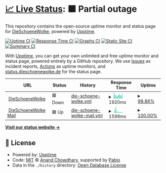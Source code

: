 # [📈 Live Status](https://status.dieschoenewolke.de): <!--live status--> **🟧 Partial outage**

This repository contains the open-source uptime monitor and status page for [DieSchoeneWolke](dieschoenewolke.com), powered by [Upptime](https://github.com/upptime/upptime).

[![Uptime CI](https://github.com/DieSchoeneWolke/dieschoenewolke-upptime/workflows/Uptime%20CI/badge.svg)](https://github.com/DieSchoeneWolke/dieschoenewolke-upptime/actions?query=workflow%3A%22Uptime+CI%22)
[![Response Time CI](https://github.com/DieSchoeneWolke/dieschoenewolke-upptime/workflows/Response%20Time%20CI/badge.svg)](https://github.com/DieSchoeneWolke/dieschoenewolke-upptime/actions?query=workflow%3A%22Response+Time+CI%22)
[![Graphs CI](https://github.com/DieSchoeneWolke/dieschoenewolke-upptime/workflows/Graphs%20CI/badge.svg)](https://github.com/DieSchoeneWolke/dieschoenewolke-upptime/actions?query=workflow%3A%22Graphs+CI%22)
[![Static Site CI](https://github.com/DieSchoeneWolke/dieschoenewolke-upptime/workflows/Static%20Site%20CI/badge.svg)](https://github.com/DieSchoeneWolke/dieschoenewolke-upptime/actions?query=workflow%3A%22Static+Site+CI%22)
[![Summary CI](https://github.com/DieSchoeneWolke/dieschoenewolke-upptime/workflows/Summary%20CI/badge.svg)](https://github.com/DieSchoeneWolke/dieschoenewolke-upptime/actions?query=workflow%3A%22Summary+CI%22)

With [Upptime](https://upptime.js.org), you can get your own unlimited and free uptime monitor and status page, powered entirely by a GitHub repository. We use [Issues](https://github.com/DieSchoeneWolke/dieschoenewolke-upptime/issues) as incident reports, [Actions](https://github.com/DieSchoeneWolke/dieschoenewolke-upptime/actions) as uptime monitors, and [status.dieschoenewolke.de](https://status.dieschoenewolke.de) for the status page.

<!--start: status pages-->
<!-- This summary is generated by Upptime (https://github.com/upptime/upptime) -->
<!-- Do not edit this manually, your changes will be overwritten -->
<!-- prettier-ignore -->
| URL | Status | History | Response Time | Uptime |
| --- | ------ | ------- | ------------- | ------ |
| <img alt="" src="https://icons.duckduckgo.com/ip3/dieschoenewolke.de.ico" height="13"> [DieSchoeneWolke](https://dieschoenewolke.de) | 🟥 Down | [die-schoene-wolke.yml](https://github.com/DieSchoeneWolke/dieschoenewolke-upptime/commits/HEAD/history/die-schoene-wolke.yml) | <details><summary><img alt="Response time graph" src="./graphs/die-schoene-wolke/response-time-week.png" height="20"> 1920ms</summary><br><a href="https://status.dieschoenewolke.de/history/die-schoene-wolke"><img alt="Response time 2310" src="https://img.shields.io/endpoint?url=https%3A%2F%2Fraw.githubusercontent.com%2FDieSchoeneWolke%2Fdieschoenewolke-upptime%2FHEAD%2Fapi%2Fdie-schoene-wolke%2Fresponse-time.json"></a><br><a href="https://status.dieschoenewolke.de/history/die-schoene-wolke"><img alt="24-hour response time 2710" src="https://img.shields.io/endpoint?url=https%3A%2F%2Fraw.githubusercontent.com%2FDieSchoeneWolke%2Fdieschoenewolke-upptime%2FHEAD%2Fapi%2Fdie-schoene-wolke%2Fresponse-time-day.json"></a><br><a href="https://status.dieschoenewolke.de/history/die-schoene-wolke"><img alt="7-day response time 1920" src="https://img.shields.io/endpoint?url=https%3A%2F%2Fraw.githubusercontent.com%2FDieSchoeneWolke%2Fdieschoenewolke-upptime%2FHEAD%2Fapi%2Fdie-schoene-wolke%2Fresponse-time-week.json"></a><br><a href="https://status.dieschoenewolke.de/history/die-schoene-wolke"><img alt="30-day response time 2058" src="https://img.shields.io/endpoint?url=https%3A%2F%2Fraw.githubusercontent.com%2FDieSchoeneWolke%2Fdieschoenewolke-upptime%2FHEAD%2Fapi%2Fdie-schoene-wolke%2Fresponse-time-month.json"></a><br><a href="https://status.dieschoenewolke.de/history/die-schoene-wolke"><img alt="1-year response time 2310" src="https://img.shields.io/endpoint?url=https%3A%2F%2Fraw.githubusercontent.com%2FDieSchoeneWolke%2Fdieschoenewolke-upptime%2FHEAD%2Fapi%2Fdie-schoene-wolke%2Fresponse-time-year.json"></a></details> | <details><summary><a href="https://status.dieschoenewolke.de/history/die-schoene-wolke">98.86%</a></summary><a href="https://status.dieschoenewolke.de/history/die-schoene-wolke"><img alt="All-time uptime 99.01%" src="https://img.shields.io/endpoint?url=https%3A%2F%2Fraw.githubusercontent.com%2FDieSchoeneWolke%2Fdieschoenewolke-upptime%2FHEAD%2Fapi%2Fdie-schoene-wolke%2Fuptime.json"></a><br><a href="https://status.dieschoenewolke.de/history/die-schoene-wolke"><img alt="24-hour uptime 100.00%" src="https://img.shields.io/endpoint?url=https%3A%2F%2Fraw.githubusercontent.com%2FDieSchoeneWolke%2Fdieschoenewolke-upptime%2FHEAD%2Fapi%2Fdie-schoene-wolke%2Fuptime-day.json"></a><br><a href="https://status.dieschoenewolke.de/history/die-schoene-wolke"><img alt="7-day uptime 98.86%" src="https://img.shields.io/endpoint?url=https%3A%2F%2Fraw.githubusercontent.com%2FDieSchoeneWolke%2Fdieschoenewolke-upptime%2FHEAD%2Fapi%2Fdie-schoene-wolke%2Fuptime-week.json"></a><br><a href="https://status.dieschoenewolke.de/history/die-schoene-wolke"><img alt="30-day uptime 98.68%" src="https://img.shields.io/endpoint?url=https%3A%2F%2Fraw.githubusercontent.com%2FDieSchoeneWolke%2Fdieschoenewolke-upptime%2FHEAD%2Fapi%2Fdie-schoene-wolke%2Fuptime-month.json"></a><br><a href="https://status.dieschoenewolke.de/history/die-schoene-wolke"><img alt="1-year uptime 99.01%" src="https://img.shields.io/endpoint?url=https%3A%2F%2Fraw.githubusercontent.com%2FDieSchoeneWolke%2Fdieschoenewolke-upptime%2FHEAD%2Fapi%2Fdie-schoene-wolke%2Fuptime-year.json"></a></details>
| <img alt="" src="https://icons.duckduckgo.com/ip3/mail.dieschoenewolke.de.ico" height="13"> [DieSchoeneWolke Mail](https://mail.dieschoenewolke.de/) | 🟩 Up | [die-schoene-wolke-mail.yml](https://github.com/DieSchoeneWolke/dieschoenewolke-upptime/commits/HEAD/history/die-schoene-wolke-mail.yml) | <details><summary><img alt="Response time graph" src="./graphs/die-schoene-wolke-mail/response-time-week.png" height="20"> 1598ms</summary><br><a href="https://status.dieschoenewolke.de/history/die-schoene-wolke-mail"><img alt="Response time 766" src="https://img.shields.io/endpoint?url=https%3A%2F%2Fraw.githubusercontent.com%2FDieSchoeneWolke%2Fdieschoenewolke-upptime%2FHEAD%2Fapi%2Fdie-schoene-wolke-mail%2Fresponse-time.json"></a><br><a href="https://status.dieschoenewolke.de/history/die-schoene-wolke-mail"><img alt="24-hour response time 614" src="https://img.shields.io/endpoint?url=https%3A%2F%2Fraw.githubusercontent.com%2FDieSchoeneWolke%2Fdieschoenewolke-upptime%2FHEAD%2Fapi%2Fdie-schoene-wolke-mail%2Fresponse-time-day.json"></a><br><a href="https://status.dieschoenewolke.de/history/die-schoene-wolke-mail"><img alt="7-day response time 1598" src="https://img.shields.io/endpoint?url=https%3A%2F%2Fraw.githubusercontent.com%2FDieSchoeneWolke%2Fdieschoenewolke-upptime%2FHEAD%2Fapi%2Fdie-schoene-wolke-mail%2Fresponse-time-week.json"></a><br><a href="https://status.dieschoenewolke.de/history/die-schoene-wolke-mail"><img alt="30-day response time 1050" src="https://img.shields.io/endpoint?url=https%3A%2F%2Fraw.githubusercontent.com%2FDieSchoeneWolke%2Fdieschoenewolke-upptime%2FHEAD%2Fapi%2Fdie-schoene-wolke-mail%2Fresponse-time-month.json"></a><br><a href="https://status.dieschoenewolke.de/history/die-schoene-wolke-mail"><img alt="1-year response time 766" src="https://img.shields.io/endpoint?url=https%3A%2F%2Fraw.githubusercontent.com%2FDieSchoeneWolke%2Fdieschoenewolke-upptime%2FHEAD%2Fapi%2Fdie-schoene-wolke-mail%2Fresponse-time-year.json"></a></details> | <details><summary><a href="https://status.dieschoenewolke.de/history/die-schoene-wolke-mail">100.00%</a></summary><a href="https://status.dieschoenewolke.de/history/die-schoene-wolke-mail"><img alt="All-time uptime 93.92%" src="https://img.shields.io/endpoint?url=https%3A%2F%2Fraw.githubusercontent.com%2FDieSchoeneWolke%2Fdieschoenewolke-upptime%2FHEAD%2Fapi%2Fdie-schoene-wolke-mail%2Fuptime.json"></a><br><a href="https://status.dieschoenewolke.de/history/die-schoene-wolke-mail"><img alt="24-hour uptime 100.00%" src="https://img.shields.io/endpoint?url=https%3A%2F%2Fraw.githubusercontent.com%2FDieSchoeneWolke%2Fdieschoenewolke-upptime%2FHEAD%2Fapi%2Fdie-schoene-wolke-mail%2Fuptime-day.json"></a><br><a href="https://status.dieschoenewolke.de/history/die-schoene-wolke-mail"><img alt="7-day uptime 100.00%" src="https://img.shields.io/endpoint?url=https%3A%2F%2Fraw.githubusercontent.com%2FDieSchoeneWolke%2Fdieschoenewolke-upptime%2FHEAD%2Fapi%2Fdie-schoene-wolke-mail%2Fuptime-week.json"></a><br><a href="https://status.dieschoenewolke.de/history/die-schoene-wolke-mail"><img alt="30-day uptime 100.00%" src="https://img.shields.io/endpoint?url=https%3A%2F%2Fraw.githubusercontent.com%2FDieSchoeneWolke%2Fdieschoenewolke-upptime%2FHEAD%2Fapi%2Fdie-schoene-wolke-mail%2Fuptime-month.json"></a><br><a href="https://status.dieschoenewolke.de/history/die-schoene-wolke-mail"><img alt="1-year uptime 93.92%" src="https://img.shields.io/endpoint?url=https%3A%2F%2Fraw.githubusercontent.com%2FDieSchoeneWolke%2Fdieschoenewolke-upptime%2FHEAD%2Fapi%2Fdie-schoene-wolke-mail%2Fuptime-year.json"></a></details>

<!--end: status pages-->

[**Visit our status website →**](https://status.dieschoenewolke.de)

## 📄 License

- Powered by: [Upptime](https://github.com/upptime/upptime)
- Code: [MIT](./LICENSE) © [Anand Chowdhary](https://anandchowdhary.com), supported by [Pabio](https://pabio.com)
- Data in the `./history` directory: [Open Database License](https://opendatacommons.org/licenses/odbl/1-0/)
